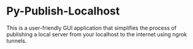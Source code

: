 # Py-Publish-Localhost
This is a user-friendly GUI application that simplifies the process of publishing a local server from your localhost to the internet using ngrok tunnels.
